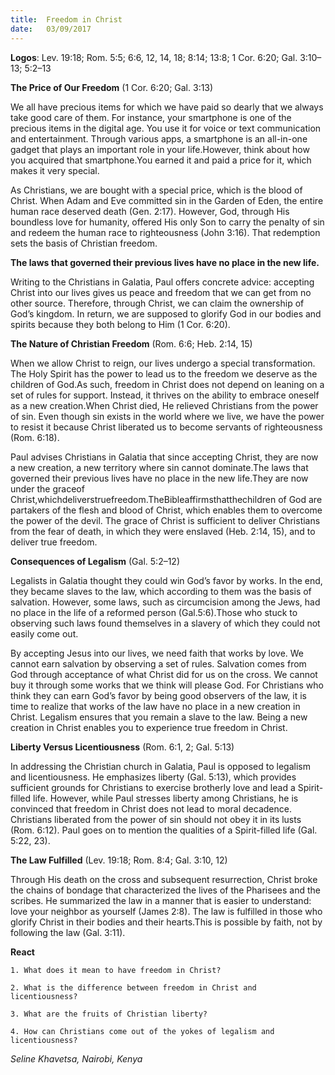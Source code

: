 ```yaml
---
title:  Freedom in Christ
date:   03/09/2017
---
```


**Logos**: Lev. 19:18; Rom. 5:5; 6:6, 12, 14, 18; 8:14; 13:8; 1 Cor. 6:20; Gal. 3:10–13; 5:2–13


**The Price of Our Freedom** (1 Cor. 6:20; Gal. 3:13)

We all have precious items for which we have paid so dearly that we always take good care of them. For instance, your smartphone is one of the precious items in the digital age. You use it for voice or text communication and entertainment. Through various apps, a smartphone is an all-in-one gadget that plays an important role in your life.However, think about how you acquired that smartphone.You earned it and paid a price for it, which makes it very special.

As Christians, we are bought with a special price, which is the blood of Christ. When Adam and Eve committed sin in the Garden of Eden, the entire human race deserved death (Gen. 2:17). However, God, through His boundless love for humanity, offered His only Son to carry the penalty of sin and redeem the human race to righteousness (John 3:16). That redemption sets the basis of Christian freedom.

**The laws that governed their previous lives have no place in the new life.**

Writing to the Christians in Galatia, Paul offers concrete advice: accepting Christ into our lives gives us peace and freedom that we can get from no other source. Therefore, through Christ, we can claim the ownership of God’s kingdom. In return, we are supposed to glorify God in our bodies and spirits because they both belong to Him (1 Cor. 6:20).

**The Nature of Christian Freedom** (Rom. 6:6; Heb. 2:14, 15)

When we allow Christ to reign, our lives undergo a special transformation. The Holy Spirit has the power to lead us to the freedom we deserve as the children of God.As such, freedom in Christ does not depend on leaning on a set of rules for support. Instead, it thrives on the ability to embrace oneself as a new creation.When Christ died, He relieved Christians from the power of sin. Even though sin exists in the world where we live, we have the power to resist it because Christ liberated us to become servants of righteousness (Rom. 6:18).

Paul advises Christians in Galatia that since accepting Christ, they are now a new creation, a new territory where sin cannot dominate.The laws that governed their previous lives have no place in the new life.They are now under the graceof Christ,whichdeliverstruefreedom.TheBibleaffirmsthatthechildren of God are partakers of the flesh and blood of Christ, which enables them to overcome the power of the devil. The grace of Christ is sufficient to deliver Christians from the fear of death, in which they were enslaved (Heb. 2:14, 15), and to deliver true freedom.

**Consequences of Legalism** (Gal. 5:2–12)

Legalists in Galatia thought they could win God’s favor by works. In the end, they became slaves to the law, which according to them was the basis of salvation. However, some laws, such as circumcision among the Jews, had no place in the life of a reformed person (Gal.5:6).Those who stuck to observing such laws found themselves in a slavery of which they could not easily come out.

By accepting Jesus into our lives, we need faith that works by love. We cannot earn salvation by observing a set of rules. Salvation comes from God through acceptance of what Christ did for us on the cross. We cannot buy it through some works that we think will please God. For Christians who think they can earn God’s favor by being good observers of the law, it is time to realize that works of the law have no place in a new creation in Christ. Legalism ensures that you remain a slave to the law. Being a new creation in Christ enables you to experience true freedom in Christ.

**Liberty Versus Licentiousness** (Rom. 6:1, 2; Gal. 5:13)

In addressing the Christian church in Galatia, Paul is opposed to legalism and licentiousness. He emphasizes liberty (Gal. 5:13), which provides sufficient grounds for Christians to exercise brotherly love and lead a Spirit-filled life. However, while Paul stresses liberty among Christians, he is convinced that freedom in Christ does not lead to moral decadence. Christians liberated from the power of sin should not obey it in its lusts (Rom. 6:12). Paul goes on to mention the qualities of a Spirit-filled life (Gal. 5:22, 23).

**The Law Fulfilled** (Lev. 19:18; Rom. 8:4; Gal. 3:10, 12)

Through His death on the cross and subsequent resurrection, Christ broke the chains of bondage that characterized the lives of the Pharisees and the scribes. He summarized the law in a manner that is easier to understand: love your neighbor as yourself (James 2:8). The law is fulfilled in those who glorify Christ in their bodies and their hearts.This is possible by faith, not by following the law (Gal. 3:11).

**React**

`1. What does it mean to have freedom in Christ?`

`2. What is the difference between freedom in Christ and licentiousness?`

`3. What are the fruits of Christian liberty?`

`4. How can Christians come out of the yokes of legalism and licentiousness?`

_Seline Khavetsa, Nairobi, Kenya_